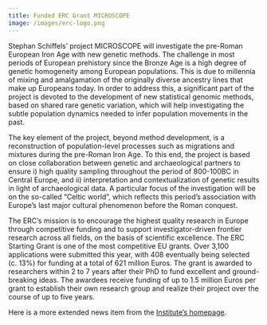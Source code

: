 ```yaml
---
title: Funded ERC Grant MICROSCOPE
image: /images/erc-logo.png
---
```


Stephan Schiffels’ project MICROSCOPE will investigate the pre-Roman European Iron Age with new genetic methods. The challenge in most periods of European prehistory since the Bronze Age is a high degree of genetic homogeneity among European populations. This is due to millennia of mixing and amalgamation of the originally diverse ancestry lines that make up Europeans today. In order to address this, a significant part of the project is devoted to the development of new statistical genomic methods, based on shared rare genetic variation, which will help investigating the subtle population dynamics needed to infer population movements in the past.

The key element of the project, beyond method development, is a reconstruction of population-level processes such as migrations and mixtures during the pre-Roman Iron Age. To this end, the project is based on close collaboration between genetic and archaeological partners to ensure i) high quality sampling throughout the period of 800-100BC in Central Europe, and ii) interpretation and contextualization of genetic results in light of archaeological data. A particular focus of the investigation will be on the so-called “Celtic world”, which reflects this period’s association with Europe’s last major cultural phenomenon before the Roman conquest.

The ERC’s mission is to encourage the highest quality research in Europe through competitive funding and to support investigator-driven frontier research across all fields, on the basis of scientific excellence. The ERC Starting Grant is one of the most competitive EU grants. Over 3,100 applications were submitted this year, with 408 eventually being selected (c. 13%) for funding at a total of 621 million Euros. The grant is awarded to researchers within 2 to 7 years after their PhD to fund excellent and ground-breaking ideas. The awardees receive funding of up to 1.5 million Euros per grant to establish their own research group and realize their project over the course of up to five years.

Here is a more extended news item from the [Institute’s homepage](https://www.shh.mpg.de/1448065/erc-starting-grants-for-mpi-shh-researchers).